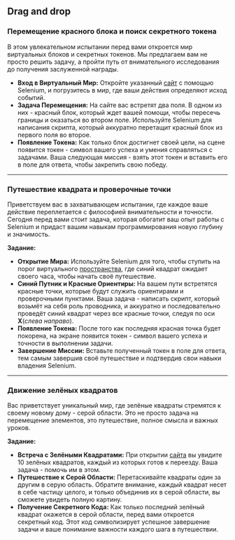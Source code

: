 ## Drag and drop

### Перемещение красного блока и поиск секретного токена

В этом увлекательном испытании перед вами откроется мир виртуальных блоков и секретных токенов. Мы предлагаем вам не просто решить задачу, а пройти путь от внимательного исследования до получения заслуженной награды. 

- **Вход в Виртуальный Мир:** Откройте указанный [сайт](https://parsinger.ru/draganddrop/1/index.html) с помощью Selenium, и погрузитесь в мир, где ваши действия определяют исход событий.
- **Задача Перемещения:** На сайте вас встретят два поля. В одном из них - красный блок, который ждет вашей помощи, чтобы пересечь границы и оказаться во втором поле. Используйте Selenium для написания скрипта, который аккуратно перетащит красный блок из первого поля во второе.
- **Появление Токена:** Как только блок достигнет своей цели, на сцене появится токен - символ вашего успеха и умения справляться с задачами. Ваша следующая миссия - взять этот токен и вставить его в поле для ответа, чтобы закрепить свою победу.

---

### Путешествие квадрата и проверочные точки

Приветствуем вас в захватывающем испытании, где каждое ваше действие переплетается с философией внимательности и точности. Сегодня перед вами стоит задача, которая обогатит ваш опыт работы с Selenium и придаст вашим навыкам программирования новую глубину и значимость.

**Задание:**
- **Открытие Мира:** Используйте Selenium для того, чтобы ступить на порог виртуального [пространства](https://parsinger.ru/draganddrop/3/index.html), где синий квадрат ожидает своего часа, чтобы начать своё путешествие.
- **Синий Путник и Красные Ориентиры:** На вашем пути встретятся красные точки, которые будут служить ориентирами и проверочными пунктами. Ваша задача - написать скрипт, который возьмёт на себя роль проводника, и аккуратно и последовательно проведёт синий квадрат через все красные точки, следуя по оси **X**(*слева направо*).
- **Появление Токена:** После того как последняя красная точка будет покорена, на экране появится токен - символ вашего успеха и точности в выполнении задачи.
- **Завершение Миссии:** Вставьте полученный токен в поле для ответа, тем самым завершив своё путешествие и подтвердив свои навыки владения Selenium.

---

### Движение зелёных квадратов

Вас приветствует уникальный мир, где зелёные квадраты стремятся к своему новому дому - серой области. Это не просто задача на перемещение элементов, это путешествие, полное смысла и важных уроков.

**Задание:**
- **Встреча с Зелёными Квадратами:** При открытии [сайта](https://parsinger.ru/selenium/5.10/2/index.html) вы увидите 10 зелёных квадратов, каждый из которых готов к переезду. Ваша задача - помочь им в этом.
- **Путешествие к Серой Области:** Перетаскивайте квадраты один за другим в серую область. Обратите внимание, каждый квадрат несет в себе частицу целого, и только объединив их в серой области, вы сможете увидеть полную картину.
- **Получение Секретного Кода:** Как только последний зелёный квадрат окажется в серой области, перед вами откроется секретный код. Этот код символизирует успешное завершение задачи и ваше понимание важности каждого шага в путешествии.